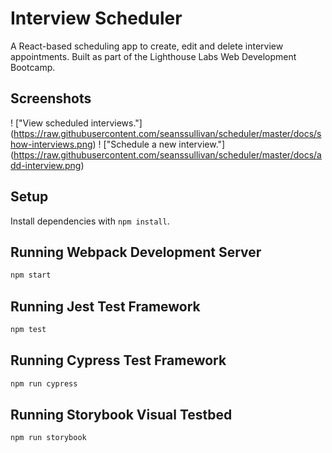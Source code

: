 # Interview Scheduler
A React-based scheduling app to create, edit and delete interview appointments.
Built as part of the Lighthouse Labs Web Development Bootcamp.

## Screenshots

! ["View scheduled interviews."] (https://raw.githubusercontent.com/seanssullivan/scheduler/master/docs/show-interviews.png)
! ["Schedule a new interview."] (https://raw.githubusercontent.com/seanssullivan/scheduler/master/docs/add-interview.png)

## Setup

Install dependencies with `npm install`.

## Running Webpack Development Server

```sh
npm start
```

## Running Jest Test Framework

```sh
npm test
```

## Running Cypress Test Framework

```sh
npm run cypress
```

## Running Storybook Visual Testbed

```sh
npm run storybook
```
